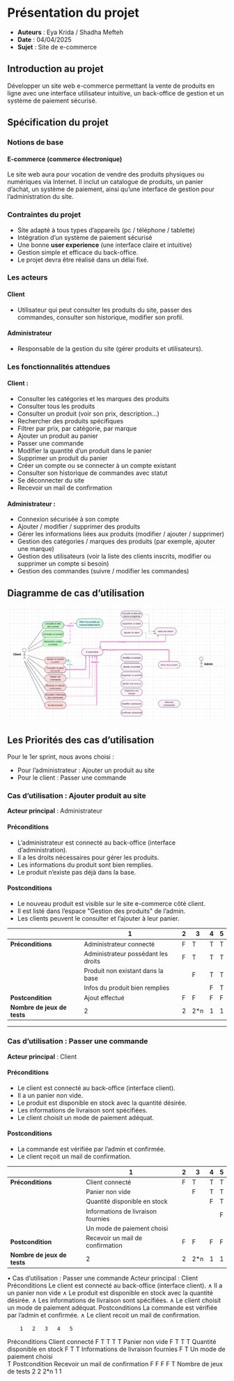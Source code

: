 # Présentation du projet
- **Auteurs** : Eya Krida / Shadha Mefteh
- **Date** : 04/04/2025
- **Sujet** : Site de e-commerce

## Introduction au projet
Développer un site web e-commerce permettant la vente de produits en ligne avec une interface utilisateur intuitive, un back-office de gestion et un système de paiement sécurisé.

## Spécification du projet

### Notions de base
#### E-commerce (commerce électronique)
Le site web aura pour vocation de vendre des produits physiques ou numériques via Internet. Il inclut un catalogue de produits, un panier d’achat, un système de paiement, ainsi qu’une interface de gestion pour l’administration du site.

### Contraintes du projet
- Site adapté à tous types d’appareils (pc / téléphone / tablette)
- Intégration d’un système de paiement sécurisé
- Une bonne **user experience** (une interface claire et intuitive)
- Gestion simple et efficace du back-office.
- Le projet devra être réalisé dans un délai fixé.

### Les acteurs
#### Client
- Utilisateur qui peut consulter les produits du site, passer des commandes, consulter son historique, modifier son profil.

#### Administrateur
- Responsable de la gestion du site (gérer produits et utilisateurs).

### Les fonctionnalités attendues
#### Client :
- Consulter les catégories et les marques des produits
- Consulter tous les produits
- Consulter un produit (voir son prix, description…)
- Rechercher des produits spécifiques
- Filtrer par prix, par catégorie, par marque
- Ajouter un produit au panier
- Passer une commande
- Modifier la quantité d’un produit dans le panier
- Supprimer un produit du panier
- Créer un compte ou se connecter à un compte existant
- Consulter son historique de commandes avec statut
- Se déconnecter du site
- Recevoir un mail de confirmation

#### Administrateur :
- Connexion sécurisée à son compte
- Ajouter / modifier / supprimer des produits
- Gérer les informations liées aux produits (modifier / ajouter / supprimer)
- Gestion des catégories / marques des produits (par exemple, ajouter une marque)
- Gestion des utilisateurs (voir la liste des clients inscrits, modifier ou supprimer un compte si besoin)
- Gestion des commandes (suivre / modifier les commandes)

## Diagramme de cas d’utilisation

![Diagramme UML](diagrammes/usecase1.png)

## Les Priorités des cas d’utilisation

Pour le 1er sprint, nous avons choisi :
- Pour l’administrateur : Ajouter un produit au site
- Pour le client : Passer une commande

### Cas d’utilisation : Ajouter produit au site
**Acteur principal** : Administrateur

#### Préconditions
- L’administrateur est connecté au back-office (interface d’administration).
- Il a les droits nécessaires pour gérer les produits.
- Les informations du produit sont bien remplies.
- Le produit n’existe pas déjà dans la base.

#### Postconditions
- Le nouveau produit est visible sur le site e-commerce côté client.
- Il est listé dans l’espace "Gestion des produits" de l’admin.
- Les clients peuvent le consulter et l’ajouter à leur panier.

|  | 1 | 2 | 3 | 4 | 5 |
| --- | --- | --- | --- | --- | --- |
| **Préconditions** | Administrateur connecté | F | T | T | T | T |
|  | Administrateur possédant les droits | F | T | T | T |
|  | Produit non existant dans la base |  | F | T | T |
|  | Infos du produit bien remplies |  |  | F | T |
| **Postcondition** | Ajout effectué | F | F | F | F | T |
| **Nombre de jeux de tests** | 2 | 2 | 2*n | 1 | 1 |

---

### Cas d’utilisation : Passer une commande
**Acteur principal** : Client

#### Préconditions
- Le client est connecté au back-office (interface client).
- Il a un panier non vide.
- Le produit est disponible en stock avec la quantité désirée.
- Les informations de livraison sont spécifiées.
- Le client choisit un mode de paiement adéquat.

#### Postconditions
- La commande est vérifiée par l’admin et confirmée.
- Le client reçoit un mail de confirmation.

|  | 1 | 2 | 3 | 4 | 5 |
| --- | --- | --- | --- | --- | --- |
| **Préconditions** | Client connecté | F | T | T | T | T |
|  | Panier non vide |  | F | T | T |
|  | Quantité disponible en stock |  |  | F | T |
|  | Informations de livraison fournies |  |  |  | F | T |
|  | Un mode de paiement choisi |  |  |  |  | T |
| **Postcondition** | Recevoir un mail de confirmation | F | F | F | F | T |
| **Nombre de jeux de tests** | 2 | 2 | 2*n | 1 | 1 |
•	Cas d’utilisation : Passer une commande
Acteur principal : Client
Préconditions
Le client est connecté au back-office (interface client). ∧
Il a un panier non vide ∧
Le produit est disponible en stock avec la quantité désirée. ∧
Les informations de livraison sont spécifiées. ∧
Le client choisit un mode de paiement adéquat. 
Postconditions
La commande est vérifiée par l’admin et confirmée. ∧
Le client recoit un mail de confirmation.


		1	2	3	4	5
Préconditions	Client connecté	F	T	T	T	T
	Panier non vide		F	T	T	T
	Quantité disponible en stock			F	T	T
	Informations de livraison fournies				F	T
	Un mode de paiement choisi					
T
Postcondition	Recevoir un mail de confirmation 	F	F	F	F	T
	Nombre de jeux de tests	2	2	2*n	1	1
